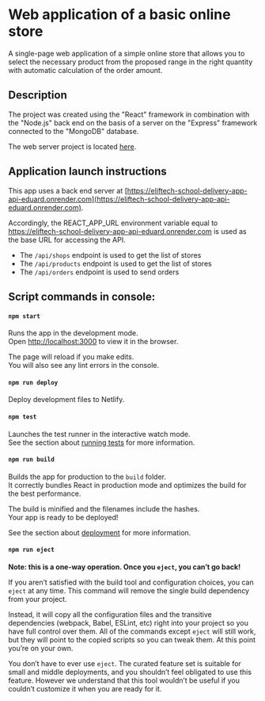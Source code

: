 # Web application of a basic online store

A single-page web application of a simple online store that allows you to select
the necessary product from the proposed range in the right quantity with
automatic calculation of the order amount.

## Description

The project was created using the "React" framework in combination with the
"Node.js" back end on the basis of a server on the "Express" framework connected
to the "MongoDB" database.

The web server project is located
[here](https://github.com/Eduard-Konovka/eliftech-school--delivery-app-api).

## Application launch instructions

This app uses a back end server at
[https://eliftech-school-delivery-app-api-eduard.onrender.com](https://eliftech-school-delivery-app-api-eduard.onrender.com).

Accordingly, the REACT_APP_URL environment variable equal to
https://eliftech-school-delivery-app-api-eduard.onrender.com is used as the base
URL for accessing the API.

- The `/api/shops` endpoint is used to get the list of stores
- The `/api/products` endpoint is used to get the list of stores
- The `/api/orders` endpoint is used to send orders

## Script commands in console:

#### `npm start`

Runs the app in the development mode.\
Open [http://localhost:3000](http://localhost:3000) to view it in the browser.

The page will reload if you make edits.\
You will also see any lint errors in the console.

#### `npm run deploy`

Deploy development files to Netlify.

#### `npm test`

Launches the test runner in the interactive watch mode.\
See the section about [running tests](https://facebook.github.io/create-react-app/docs/running-tests)
for more information.

#### `npm run build`

Builds the app for production to the `build` folder.\
It correctly bundles React in production mode and optimizes the build for the best
performance.

The build is minified and the filenames include the hashes.\
Your app is ready to be deployed!

See the section about
[deployment](https://facebook.github.io/create-react-app/docs/deployment) for
more information.

#### `npm run eject`

**Note: this is a one-way operation. Once you `eject`, you can’t go back!**

If you aren’t satisfied with the build tool and configuration choices, you can
`eject` at any time. This command will remove the single build dependency from
your project.

Instead, it will copy all the configuration files and the transitive
dependencies (webpack, Babel, ESLint, etc) right into your project so you have
full control over them. All of the commands except `eject` will still work, but
they will point to the copied scripts so you can tweak them. At this point
you’re on your own.

You don’t have to ever use `eject`. The curated feature set is suitable for
small and middle deployments, and you shouldn’t feel obligated to use this
feature. However we understand that this tool wouldn’t be useful if you couldn’t
customize it when you are ready for it.
